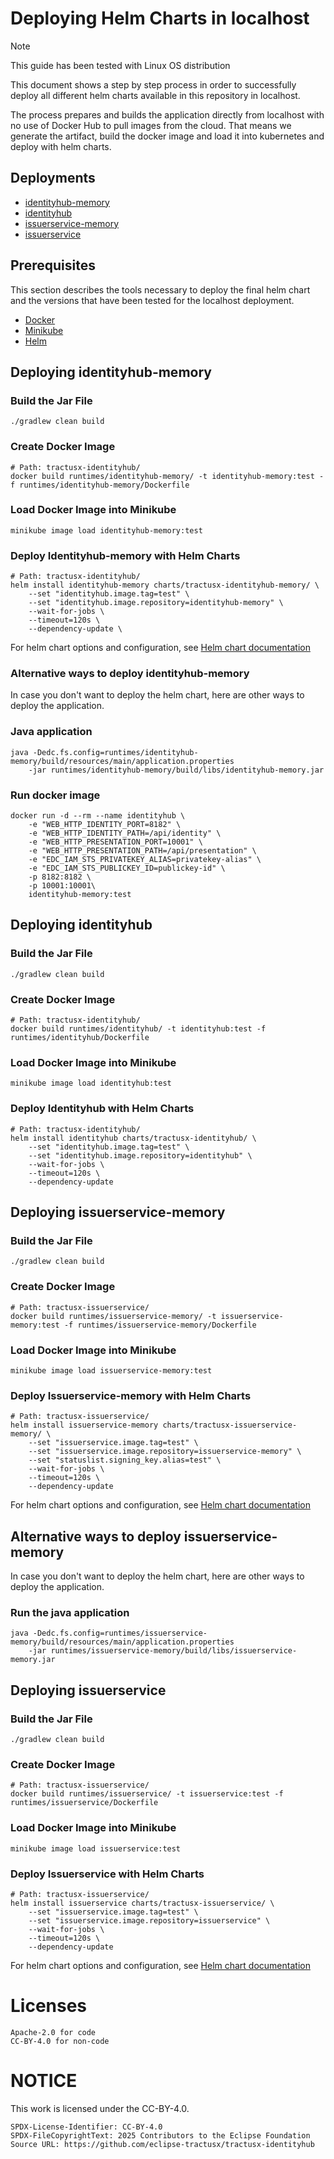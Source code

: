 # Deploying Helm Charts in localhost

> [!NOTE]
> This guide has been tested with Linux OS distribution

This document shows a step by step process in order to successfully deploy
all different helm charts available in this repository in localhost.

The process prepares and builds the application directly from localhost with 
no use of Docker Hub to pull images from the cloud. That means we generate the 
artifact, build the docker image and load it into kubernetes and deploy with helm charts.


## Deployments

- [identityhub-memory](#deploying-identityhub-memory)
- [identityhub](#deploying-identityhub)
- [issuerservice-memory](#deploying-issuerservice-memory)
- [issuerservice](#deploying-issuerservice)

## Prerequisites

This section describes the tools necessary to deploy the final helm chart and the versions that have been tested for the localhost deployment.

- [Docker](https://docs.docker.com/engine/install/ubuntu/)
- [Minikube](https://minikube.sigs.k8s.io/docs/start/)
- [Helm](https://helm.sh/docs/intro/install/)

## Deploying identityhub-memory

### Build the Jar File
```shell
./gradlew clean build
```

### Create Docker Image

```shell
# Path: tractusx-identityhub/
docker build runtimes/identityhub-memory/ -t identityhub-memory:test -f runtimes/identityhub-memory/Dockerfile
```

### Load Docker Image into Minikube
```shell
minikube image load identityhub-memory:test
```

### Deploy Identityhub-memory with Helm Charts
```shell
# Path: tractusx-identityhub/
helm install identityhub-memory charts/tractusx-identityhub-memory/ \
    --set "identityhub.image.tag=test" \
    --set "identityhub.image.repository=identityhub-memory" \
    --wait-for-jobs \
    --timeout=120s \
    --dependency-update \
```

For helm chart options and configuration, see [Helm chart documentation](https://github.com/eclipse-tractusx/tractusx-identityhub/blob/main/charts/tractusx-identityhub-memory/README.md)

### Alternative ways to deploy identityhub-memory

In case you don't want to deploy the helm chart, here are other ways to deploy the application.

### Java application

```shell
java -Dedc.fs.config=runtimes/identityhub-memory/build/resources/main/application.properties
    -jar runtimes/identityhub-memory/build/libs/identityhub-memory.jar
```

### Run docker image

```shell
docker run -d --rm --name identityhub \
    -e "WEB_HTTP_IDENTITY_PORT=8182" \
    -e "WEB_HTTP_IDENTITY_PATH=/api/identity" \
    -e "WEB_HTTP_PRESENTATION_PORT=10001" \
    -e "WEB_HTTP_PRESENTATION_PATH=/api/presentation" \
    -e "EDC_IAM_STS_PRIVATEKEY_ALIAS=privatekey-alias" \
    -e "EDC_IAM_STS_PUBLICKEY_ID=publickey-id" \
    -p 8182:8182 \
    -p 10001:10001\
    identityhub-memory:test
```

## Deploying identityhub

### Build the Jar File
```shell
./gradlew clean build
```

### Create Docker Image

```shell
# Path: tractusx-identityhub/
docker build runtimes/identityhub/ -t identityhub:test -f runtimes/identityhub/Dockerfile
```

### Load Docker Image into Minikube
```shell
minikube image load identityhub:test
```

### Deploy Identityhub with Helm Charts
```shell
# Path: tractusx-identityhub/
helm install identityhub charts/tractusx-identityhub/ \
    --set "identityhub.image.tag=test" \
    --set "identityhub.image.repository=identityhub" \
    --wait-for-jobs \
    --timeout=120s \
    --dependency-update
```

## Deploying issuerservice-memory

### Build the Jar File

```shell
./gradlew clean build
```

### Create Docker Image

```shell
# Path: tractusx-issuerservice/
docker build runtimes/issuerservice-memory/ -t issuerservice-memory:test -f runtimes/issuerservice-memory/Dockerfile
```

### Load Docker Image into Minikube
```shell
minikube image load issuerservice-memory:test
```

### Deploy Issuerservice-memory with Helm Charts

```shell
# Path: tractusx-issuerservice/
helm install issuerservice-memory charts/tractusx-issuerservice-memory/ \
    --set "issuerservice.image.tag=test" \
    --set "issuerservice.image.repository=issuerservice-memory" \
    --set "statuslist.signing_key.alias=test" \
    --wait-for-jobs \
    --timeout=120s \
    --dependency-update
```
For helm chart options and configuration, see [Helm chart documentation](https://github.com/eclipse-tractusx/tractusx-identityhub/blob/main/charts/tractusx-issuerservice-memory/README.md)

## Alternative ways to deploy issuerservice-memory

In case you don't want to deploy the helm chart, here are other ways to deploy the application.

### Run the java application

```shell
java -Dedc.fs.config=runtimes/issuerservice-memory/build/resources/main/application.properties
    -jar runtimes/issuerservice-memory/build/libs/issuerservice-memory.jar
```

## Deploying issuerservice

### Build the Jar File

```shell
./gradlew clean build
```

### Create Docker Image

```shell
# Path: tractusx-issuerservice/
docker build runtimes/issuerservice/ -t issuerservice:test -f runtimes/issuerservice/Dockerfile
```

### Load Docker Image into Minikube
```shell
minikube image load issuerservice:test
```

### Deploy Issuerservice with Helm Charts

```shell
# Path: tractusx-issuerservice/
helm install issuerservice charts/tractusx-issuerservice/ \
    --set "issuerservice.image.tag=test" \
    --set "issuerservice.image.repository=issuerservice" \
    --wait-for-jobs \
    --timeout=120s \
    --dependency-update
```
For helm chart options and configuration, see [Helm chart documentation](https://github.com/eclipse-tractusx/tractusx-identityhub/blob/main/charts/tractusx-issuerservice-memory/README.md)

# Licenses

    Apache-2.0 for code
    CC-BY-4.0 for non-code

# NOTICE

This work is licensed under the CC-BY-4.0.

    SPDX-License-Identifier: CC-BY-4.0
    SPDX-FileCopyrightText: 2025 Contributors to the Eclipse Foundation
    Source URL: https://github.com/eclipse-tractusx/tractusx-identityhub
